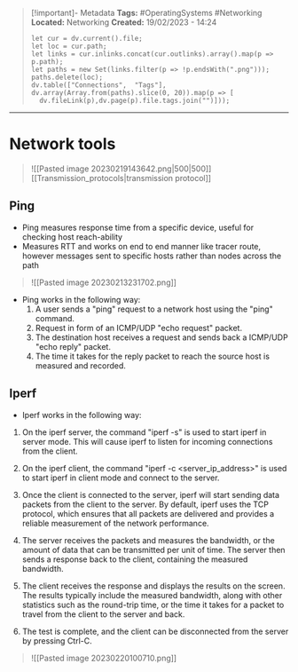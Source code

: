 > [!important]- Metadata
> **Tags:** #OperatingSystems #Networking 
> **Located:** Networking
> **Created:** 19/02/2023 - 14:24
> ```dataviewjs
>let cur = dv.current().file;
>let loc = cur.path;
>let links = cur.inlinks.concat(cur.outlinks).array().map(p => p.path);
>let paths = new Set(links.filter(p => !p.endsWith(".png")));
>paths.delete(loc);
>dv.table(["Connections",  "Tags"], dv.array(Array.from(paths).slice(0, 20)).map(p => [
>   dv.fileLink(p),dv.page(p).file.tags.join("")]));
> ```

___
# Network tools

> ![[Pasted image 20230219143642.png|500|500]]
> [[Transmission_protocols|transmission protocol]]


## Ping
- Ping measures response time from a specific device, useful for checking host reach-ability
- Measures RTT and works on end to end manner like tracer route, however messages sent to specific hosts rather than nodes across the path

> ![[Pasted image 20230213231702.png]]
- Ping works in the following way:
    1.  A user sends a "ping" request to a network host using the "ping" command.
    2.  Request in form of an ICMP/UDP "echo request" packet.
    3.  The destination host receives a request and sends back a ICMP/UDP "echo reply" packet.
    4.  The time it takes for the reply packet to reach the source host is measured and recorded.

## Iperf 

- Iperf works in the following way:
1. On the iperf server,  the command "iperf -s" is used to start iperf in server mode. This will cause iperf to listen for incoming connections from the client.
2. On the iperf client, the command "iperf -c <server_ip_address>" is used to start iperf in client mode and connect to the server. 

3.   Once the client is connected to the server, iperf will start sending data packets from the client to the server. By default, iperf uses the TCP protocol, which ensures that all packets are delivered and provides a reliable measurement of the network performance.
    
6.  The server receives the packets and measures the bandwidth, or the amount of data that can be transmitted per unit of time. The server then sends a response back to the client, containing the measured bandwidth.
    
7.  The client receives the response and displays the results on the screen. The results typically include the measured bandwidth, along with other statistics such as the round-trip time, or the time it takes for a packet to travel from the client to the server and back.
    
8.  The test is complete, and the client can be disconnected from the server by pressing Ctrl-C.





> ![[Pasted image 20230220100710.png]]